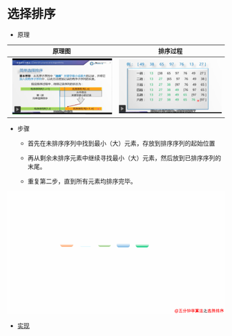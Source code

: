 # 选择排序

- 原理

| 原理图 | 排序过程 |
| :---: | :-----: |
| ![原理图](../images/sort/SelectSort1.png) | ![原理图](../images/sort/SelectSort2.png) |

- 步骤

    - 首先在未排序序列中找到最小（大）元素，存放到排序序列的起始位置

    - 再从剩余未排序元素中继续寻找最小（大）元素，然后放到已排序序列的末尾。

    - 重复第二步，直到所有元素均排序完毕。

![动画演示](../images/sort/SelectionSort.gif)

- [实现](../../java/cool/zzy/algorithm/sort/SelectSort.java)